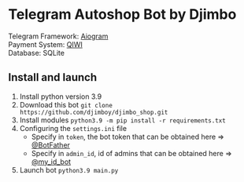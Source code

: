 # Telegram Autoshop Bot by Djimbo

Telegram Framework: [Aiogram](https://github.com/aiogram/)                                      
Payment System: [QIWI](https://qiwi.com)                                      
Database: SQLite

## Install and launch
1. Install python version 3.9
2. Download this bot `git clone https://github.com/djimboy/djimbo_shop.git`
3. Install modules `python3.9 -m pip install -r requirements.txt`
4. Configuring the `settings.ini` file
    * Specify in `token`, the bot token that can be obtained here => [@BotFather](https://t.me/BOTFATHER)
    * Specify in `admin_id`, id of admins that can be obtained here => [@my_id_bot](https://t.me/MY_ID_BOT)
5. Launch bot `python3.9 main.py`
